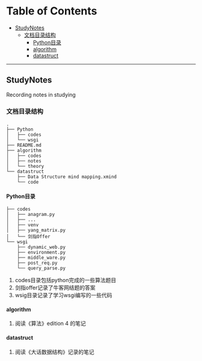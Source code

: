 Table of Contents
=================
* [StudyNotes](#studynotes)                                                                       
   * [文档目录结构](#文档目录结构) 
      * [Python目录](#python目录) 
      * [algorithm](#algorithm)
      * [datastruct](#datastruct)

---

## StudyNotes
Recording notes in studying
### 文档目录结构
```
.
├── Python
│   ├── codes
│   └── wsgi
├── README.md
├── algorithm
│   ├── codes
│   ├── notes
│   └── theory
└── datastruct
    ├── Data Structure mind mapping.xmind
    └── code
```
#### Python目录
```
├── codes
│   ├── anagram.py
│   ├── ...
│   ├── venv
│   ├── yang_matrix.py
│   └── 剑指Offer
└── wsgi
    ├── dynamic_web.py
    ├── environment.py
    ├── middle_ware.py
    ├── post_req.py
    └── query_parse.py
```
1. codes目录包括python完成的一些算法题目
2. 剑指offer记录了牛客网结题的答案
3. wsig目录记录了学习wsgi编写的一些代码

#### algorithm
1. 阅读《算法》edition 4 的笔记

#### datastruct
1. 阅读《大话数据结构》记录的笔记
